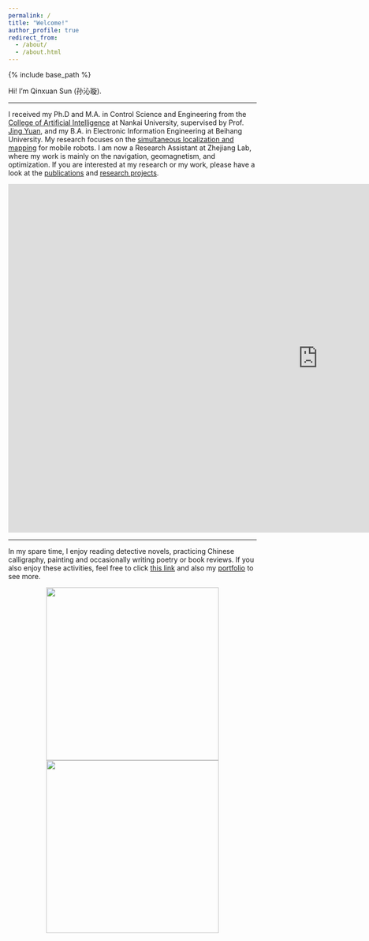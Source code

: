 ```yaml
---
permalink: /
title: "Welcome!"
author_profile: true
redirect_from: 
  - /about/
  - /about.html
---
```


{% include base_path %}


Hi! I’m Qinxuan Sun (孙沁璇). 

<hr>

I received my Ph.D and M.A. in Control Science and Engineering from the [College of Artificial Intelligence](https://ai.nankai.edu.cn/) at Nankai University, supervised by Prof. [Jing Yuan](https://ai.nankai.edu.cn/info/1033/4199.htm), and my B.A. in Electronic Information Engineering at Beihang University. My research focuses on the [simultaneous localization and mapping](https://en.wikipedia.org/wiki/Simultaneous_localization_and_mapping) for mobile robots. I am now a Research Assistant at Zhejiang Lab, where my work is mainly on the navigation, geomagnetism, and optimization. If you are interested at my research or my work, please have a look at the [publications](https://sunqinxuan.github.io/publications/) and [research projects](https://sunqinxuan.github.io/projects/).

<iframe width="1255" height="706" src="https://www.youtube.com/embed/w3abLO_PDNo" title="publications TASE 2020 11 04 video real world" frameborder="0" allow="accelerometer; autoplay; clipboard-write; encrypted-media; gyroscope; picture-in-picture; web-share" allowfullscreen></iframe>

<hr>

In my spare time, I enjoy reading detective novels, practicing Chinese calligraphy, painting and occasionally writing poetry or book reviews. If you also enjoy these activities, feel free to click [this link](https://sunqinxuan.github.io/literature/) and also my [portfolio](https://sunqinxuan.github.io/portfolio/) to see more.

<center class="half">
    <img src="http://sunqinxuan.github.io/images/portfolio-2024-01-20-dingfengbo.jpg" width="350"/><img src="http://sunqinxuan.github.io/images/portfolio-2020-07-22.jpg" width="350"/>
</center>




